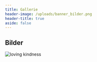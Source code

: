 ```yaml
---
title: Gallerie
header-image: /uploads/banner_bilder.png
header-title: true
aside: false
---
```

## Bilder

![loving kindness](/uploads/practicing_loving_kindness.jpg "image path should work with anna")
